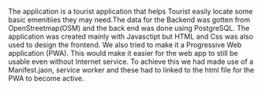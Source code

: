 The application is a tourist application that helps Tourist easily locate some basic emenitiies they may need.The data for the Backend was gotten from OpenStreetmap(OSM) and the back end was done using PostgreSQL. The application was created mainly with Javasctipt but HTML and Css was also used to design the frontend. We also tried to make it a Progressive Web application (PWA). This would make it easier for the web app to still be usable even without Internet service.  To achieve this we had made use of a Manifest.jaon, service worker and these had to linked to the html file for the PWA to become active.
